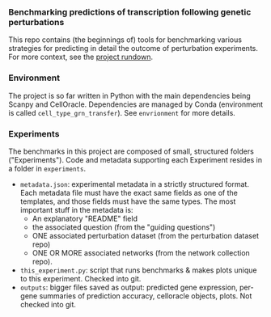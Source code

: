 ### Benchmarking predictions of transcription following genetic perturbations

This repo contains (the beginnings of) tools for benchmarking various strategies for predicting in detail the outcome of perturbation experiments. For more context, see the [project rundown](https://docs.google.com/document/d/1vvZi5c0nU3VTvKiWpEka8AtDORxJ3Ymv0ZzoFQwoDoI/edit).

### Environment

The project is so far written in Python with the main dependencies being Scanpy and CellOracle. Dependencies are managed by Conda (environment is called `cell_type_grn_transfer`). See `envrionment` for more details.

### Experiments

The benchmarks in this project are composed of small, structured folders ("Experiments"). Code and metadata supporting each Experiment resides in a folder in `experiments`.

- `metadata.json`: experimental metadata in a strictly structured format. Each metadata file must have the exact same fields as one of the templates, and those fields must have the same types. The most important stuff in the metadata is:
    - An explanatory "README" field
    - the associated question (from the "guiding questions")
    - ONE associated perturbation dataset (from the perturbation dataset repo)
    - ONE OR MORE associated networks (from the network collection repo). 
- `this_experiment.py`: script that runs benchmarks & makes plots unique to this experiment. Checked into git.
- `outputs`: bigger files saved as output: predicted gene expression, per-gene summaries of prediction accuracy, celloracle objects, plots. Not checked into git.

